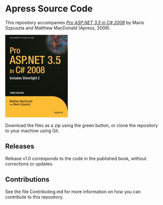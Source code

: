 # Apress Source Code

This repository accompanies [*Pro ASP.NET 3.5 in C# 2008*](http://www.apress.com/9781430215677) by Mario Szpuszta and Matthew MacDonald (Apress, 2009).

![Cover image](9781430215677.jpg)

Download the files as a zip using the green button, or clone the repository to your machine using Git.

## Releases

Release v1.0 corresponds to the code in the published book, without corrections or updates.

## Contributions

See the file Contributing.md for more information on how you can contribute to this repository.
